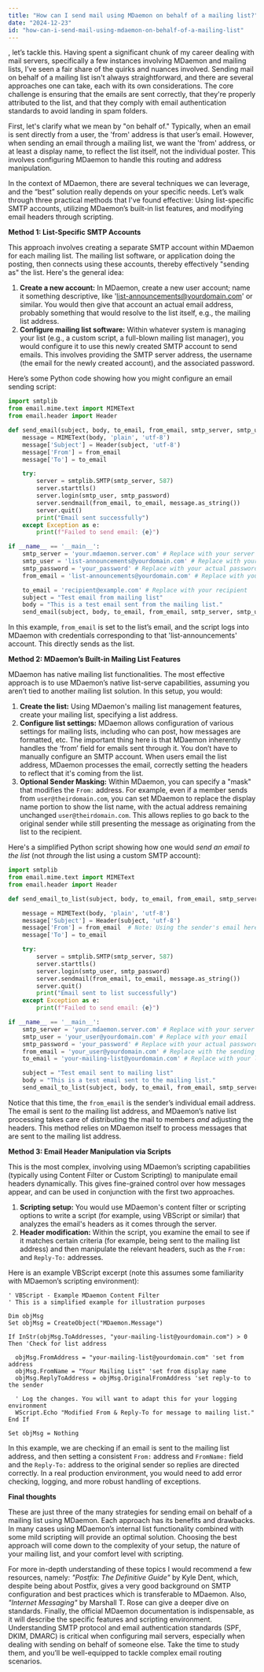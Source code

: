 ```yaml
---
title: "How can I send mail using MDaemon on behalf of a mailing list?"
date: "2024-12-23"
id: "how-can-i-send-mail-using-mdaemon-on-behalf-of-a-mailing-list"
---
```


, let’s tackle this. Having spent a significant chunk of my career dealing with mail servers, specifically a few instances involving MDaemon and mailing lists, I’ve seen a fair share of the quirks and nuances involved. Sending mail on behalf of a mailing list isn't always straightforward, and there are several approaches one can take, each with its own considerations. The core challenge is ensuring that the emails are sent correctly, that they're properly attributed to the list, and that they comply with email authentication standards to avoid landing in spam folders.

First, let's clarify what we mean by "on behalf of." Typically, when an email is sent directly from a user, the 'from' address is that user’s email. However, when sending an email through a mailing list, we want the 'from' address, or at least a display name, to reflect the list itself, not the individual poster. This involves configuring MDaemon to handle this routing and address manipulation.

In the context of MDaemon, there are several techniques we can leverage, and the “best” solution really depends on your specific needs. Let’s walk through three practical methods that I've found effective: Using list-specific SMTP accounts, utilizing MDaemon’s built-in list features, and modifying email headers through scripting.

**Method 1: List-Specific SMTP Accounts**

This approach involves creating a separate SMTP account within MDaemon for each mailing list. The mailing list software, or application doing the posting, then connects using these accounts, thereby effectively "sending as" the list. Here's the general idea:

1.  **Create a new account:** In MDaemon, create a new user account; name it something descriptive, like 'list-announcements@yourdomain.com' or similar. You would then give that account an actual email address, probably something that would resolve to the list itself, e.g., the mailing list address.
2.  **Configure mailing list software:** Within whatever system is managing your list (e.g., a custom script, a full-blown mailing list manager), you would configure it to use this newly created SMTP account to send emails. This involves providing the SMTP server address, the username (the email for the newly created account), and the associated password.

Here’s some Python code showing how you might configure an email sending script:

```python
import smtplib
from email.mime.text import MIMEText
from email.header import Header

def send_email(subject, body, to_email, from_email, smtp_server, smtp_user, smtp_password):
    message = MIMEText(body, 'plain', 'utf-8')
    message['Subject'] = Header(subject, 'utf-8')
    message['From'] = from_email
    message['To'] = to_email

    try:
        server = smtplib.SMTP(smtp_server, 587)
        server.starttls()
        server.login(smtp_user, smtp_password)
        server.sendmail(from_email, to_email, message.as_string())
        server.quit()
        print("Email sent successfully")
    except Exception as e:
        print(f"Failed to send email: {e}")

if __name__ == '__main__':
    smtp_server = 'your.mdaemon.server.com' # Replace with your server
    smtp_user = 'list-announcements@yourdomain.com' # Replace with your list email
    smtp_password = 'your_password' # Replace with your actual password
    from_email = 'list-announcements@yourdomain.com' # Replace with your list email

    to_email = 'recipient@example.com' # Replace with your recipient
    subject = "Test email from mailing list"
    body = "This is a test email sent from the mailing list."
    send_email(subject, body, to_email, from_email, smtp_server, smtp_user, smtp_password)
```

In this example, `from_email` is set to the list’s email, and the script logs into MDaemon with credentials corresponding to that 'list-announcements' account. This directly sends as the list.

**Method 2: MDaemon’s Built-in Mailing List Features**

MDaemon has native mailing list functionalities. The most effective approach is to use MDaemon’s native list-serve capabilities, assuming you aren’t tied to another mailing list solution. In this setup, you would:

1.  **Create the list:** Using MDaemon's mailing list management features, create your mailing list, specifying a list address.
2.  **Configure list settings:** MDaemon allows configuration of various settings for mailing lists, including who can post, how messages are formatted, etc. The important thing here is that MDaemon inherently handles the ‘from’ field for emails sent through it. You don’t have to manually configure an SMTP account. When users email the list address, MDaemon processes the email, correctly setting the headers to reflect that it's coming from the list.
3. **Optional Sender Masking:** Within MDaemon, you can specify a "mask" that modifies the `From:` address. For example, even if a member sends from `user@theirdomain.com`, you can set MDaemon to replace the display name portion to show the list name, with the actual address remaining unchanged `user@theirdomain.com`. This allows replies to go back to the original sender while still presenting the message as originating from the list to the recipient.

Here's a simplified Python script showing how one would *send an email to the list* (not *through* the list using a custom SMTP account):

```python
import smtplib
from email.mime.text import MIMEText
from email.header import Header

def send_email_to_list(subject, body, to_email, from_email, smtp_server, smtp_user, smtp_password):

    message = MIMEText(body, 'plain', 'utf-8')
    message['Subject'] = Header(subject, 'utf-8')
    message['From'] = from_email  # Note: Using the sender's email here, MDaemon processes the rest.
    message['To'] = to_email

    try:
        server = smtplib.SMTP(smtp_server, 587)
        server.starttls()
        server.login(smtp_user, smtp_password)
        server.sendmail(from_email, to_email, message.as_string())
        server.quit()
        print("Email sent to list successfully")
    except Exception as e:
        print(f"Failed to send email: {e}")

if __name__ == '__main__':
    smtp_server = 'your.mdaemon.server.com' # Replace with your server
    smtp_user = 'your_user@yourdomain.com' # Replace with your email
    smtp_password = 'your_password' # Replace with your actual password
    from_email = 'your_user@yourdomain.com' # Replace with the sending user's email
    to_email = 'your-mailing-list@yourdomain.com' # Replace with your list email

    subject = "Test email sent to mailing list"
    body = "This is a test email sent to the mailing list."
    send_email_to_list(subject, body, to_email, from_email, smtp_server, smtp_user, smtp_password)
```

Notice that this time, the `from_email` is the sender’s individual email address. The email is sent *to* the mailing list address, and MDaemon’s native list processing takes care of distributing the mail to members *and* adjusting the headers. This method relies on MDaemon itself to process messages that are sent to the mailing list address.

**Method 3: Email Header Manipulation via Scripts**

This is the most complex, involving using MDaemon’s scripting capabilities (typically using Content Filter or Custom Scripting) to manipulate email headers dynamically. This gives fine-grained control over how messages appear, and can be used in conjunction with the first two approaches.

1.  **Scripting setup:** You would use MDaemon's content filter or scripting options to write a script (for example, using VBScript or similar) that analyzes the email's headers as it comes through the server.
2.  **Header modification:** Within the script, you examine the email to see if it matches certain criteria (for example, being sent to the mailing list address) and then manipulate the relevant headers, such as the `From:` and `Reply-To:` addresses.

Here is an example VBScript excerpt (note this assumes some familiarity with MDaemon’s scripting environment):

```vbscript
' VBScript - Example MDaemon Content Filter
' This is a simplified example for illustration purposes

Dim objMsg
Set objMsg = CreateObject("MDaemon.Message")

If InStr(objMsg.ToAddresses, "your-mailing-list@yourdomain.com") > 0 Then 'Check for list address

  objMsg.FromAddress = "your-mailing-list@yourdomain.com" 'set from address
  objMsg.FromName = "Your Mailing List" 'set from display name
  objMsg.ReplyToAddress = objMsg.OriginalFromAddress 'set reply-to to the sender

  ' Log the changes. You will want to adapt this for your logging environment
  WScript.Echo "Modified From & Reply-To for message to mailing list."
End If

Set objMsg = Nothing
```

In this example, we are checking if an email is sent to the mailing list address, and then setting a consistent `From:` address and `FromName:` field and the `Reply-To:` address to the original sender so replies are directed correctly. In a real production environment, you would need to add error checking, logging, and more robust handling of exceptions.

**Final thoughts**

These are just three of the many strategies for sending email on behalf of a mailing list using MDaemon. Each approach has its benefits and drawbacks. In many cases using MDaemon’s internal list functionality combined with some mild scripting will provide an optimal solution. Choosing the best approach will come down to the complexity of your setup, the nature of your mailing list, and your comfort level with scripting.

For more in-depth understanding of these topics I would recommend a few resources, namely: *"Postfix: The Definitive Guide"* by Kyle Dent, which, despite being about Postfix, gives a very good background on SMTP configuration and best practices which is transferable to MDaemon. Also, *"Internet Messaging"* by Marshall T. Rose can give a deeper dive on standards. Finally, the official MDaemon documentation is indispensable, as it will describe the specific features and scripting environment. Understanding SMTP protocol and email authentication standards (SPF, DKIM, DMARC) is critical when configuring mail servers, especially when dealing with sending on behalf of someone else. Take the time to study them, and you’ll be well-equipped to tackle complex email routing scenarios.
